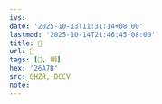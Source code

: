 ```yaml
---
ivs:
date: '2025-10-13T11:31:14+08:00'
lastmod: '2025-10-14T21:46:45-08:00'
title: 󰨯
url: 󰨯
tags: [𦩻, 朝]
hex: '26A7B'
src: GHZR, DCCV
note:
---
```

